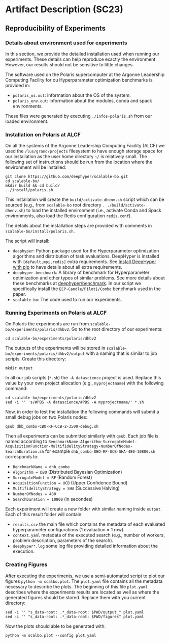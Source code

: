 # Artifact Description (SC23)

## Reproducibility of Experiments


### Details about environment used for experiments

In this section, we provide the detailed installation used when running our experiments. These details can help reproduce exactly the environment. However, our results should not be sensitive to little changes.

The software used on the Polaris supercomputer at the Argonne Leadership Computing Facility for ou Hyperparameter optimization benchmarks is provided in:
- `polaris_os.out`: information about the OS of the system.
- `polaris_env.out`: information about the modules, conda and spack environments.

These files were generated by executing `./infos-polaris.sh` from our loaded environment.

### Installation on Polaris at ALCF

On all the systems of the Argonne Leadership Computing Facility (ALCF) we used the `/lus/grand/projects` filesystem to have enough storage space for our installation as the user home directory `~/` is relatively small. The following set of instructions should be run from the location where the environment will be installed:

```console
git clone https://github.com/deephyper/scalable-bo.git
cd scalable-bo/
mkdir build && cd build/
../install/polaris.sh
```

This installation will create the `build/activate-dhenv.sh` script which can be sourced (e.g., from `scalable-bo` root directory `. ./build/activate-dhenv.sh`) to load the installed environment (i.e., activate Conda and Spack environments, also load the Redis configuration `redis.conf`).

The details about the installation steps are provided with comments in `scalable-bo/install/polaris.sh`.

The script will install:
- `deephyper`: Python package used for the Hyperparameter optimization algorithms and distribution of task evaluations. DeepHyper is installed with `[default,mpi,redis]` extra requirements. See [Install DeepHyper with pip](https://deephyper.readthedocs.io/en/latest/install/pip.html) to have details about all extra requirements.
- `deephyper-benchmark`: A library of benchmark for Hyperparameter optimization and other types of similar problems. See more details about these benchmarks at [deephyper/benchmark](https://github.com/deephyper/benchmark). In our script we specifically install the `ECP-Candle/Pilot1/Combo` benchmark used in the paper.
- `scalable-bo`: The code used to run our experiments.

### Running Experiments on Polaris at ALCF

On Polaris the experiments are run from `scalable-bo/experiments/polaris/dhbv2`. Go to the root directory of our experiments:

```console
cd scalable-bo/experiments/polaris/dhbv2
```

The outputs of the experiments will be stored in `scalable-bo/experiments/polaris/dhbv2/output` with a naming that is similar to job scripts. Create this directory: 

```console
mkdir output
```

In all our job scripts (`*.sh`) the `-A datascience` project is used. Replace this value by your own project allocation (e.g., `myprojectname`) with the following command:

```console
cd scalable-bo/experiments/polaris/dhbv2
sed -i '' 's/#PBS -A datascience/#PBS -A myprojectname/' *.sh
```

Now, in order to test the installation the following commands will submit a small debug jobs on two Polaris nodes::

```console
qsub dhb_combo-CBO-RF-UCB-2-3500-debug.sh
```

Then all experiments can be submitted similarly with `qsub`. Each job file is named according to `BenchmarkName-Algorithm-SurrogateModel-AcquisitionFunction-MultifidelityStrategy-NumberOfNodes-SearchDuration.sh` for example `dhb_combo-DBO-RF-UCB-SHA-480-10800.sh` corresponds to:
- `BenchmarkName = dhb_combo`
- `Algorithm = DBO` (Distributed Bayesian Optimization)
- `SurrogateModel = RF` (Random Forest)
- `AcquisitionFunction = UCB` (Upper Confidence Bound)
- `MultifidelityStrategy = SHA` (Successive Halving)
- `NumberOfNodes = 480`
- `SearchDuration = 10800` (in secondes)

Each experiment will create a new folder with similar naming inside `output`. Each of this result folder will contain:
- `results.csv` the main file which contains the metadata of each evaluated hyperparameter configurations (1 evaluation = 1 row).
- `context.yaml` metadata of the executed search (e.g., number of workers, problem description, parameters of the search).
- `deephyper*.log` some log file providing detailed information about the execution.

### Creating Figures

After executing the experiments, we use a semi-automated script to plot our figures `python -m scalbo.plot`. The `plot.yaml` file contains all the metadata necessary to describe the plots. The beginning of  this file `plot.yaml` describes where the experiments results are located as well as where the generated figures should be stored. Replace them with you current directory:

```console
sed -i '' "s_data-root: .*_data-root: $PWD/output_" plot.yaml
sed -i '' "s_data-root: .*_data-root: $PWD/figures" plot.yaml
```

Now the plots should able to be generated with:

```console
python -m scalbo.plot --config plot.yaml
```




